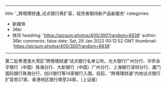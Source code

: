 
---
title: '_跨境理财通_试点银行再扩容，投资者期待新产品新服务'
categories: 
 - 新媒体
 - 36kr
 - 快讯
headimg: 'https://picsum.photos/400/300?random=6838'
author: 36kr
comments: false
date: Sat, 29 Jan 2022 00:12:52 GMT
thumbnail: 'https://picsum.photos/400/300?random=6838'
---

<div>   
第二批粤港澳大湾区“跨境理财通”试点银行名单公布。光大银行广州分行、华侨永亨银行（中国）珠海分行、大新银行（中国）广州分行、上海银行深圳分行、厦门国际银行珠海分行、创兴银行等14家银行入围。目前，“跨境理财通”内地试点银行扩容至27家、香港地区银行增至24家。（上证报）  
</div>
            